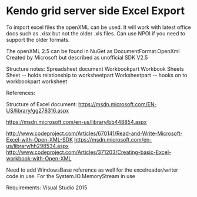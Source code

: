 # Kendo grid server side Excel Export


To import excel files the openXML can be used. It will work with latest office docs such as .xlsx but not the older .xls files.
Can use NPOI if you need to support the older formats.

The openXML 2.5 can be found in NuGet as DocumentFormat.OpenXml
Created by Microsoft but  described as unofficial SDK V2.5



Structure notes:
Spreadsheet document
  Workbookpart
    Workbook
      Sheets
        Sheet -- holds relationship to worksheetpart
  Worksheetpart -- hooks on to workbookpart
    worksheet



References:

Structure of Excel document:
https://msdn.microsoft.com/EN-US/library/gg278316.aspx

https://msdn.microsoft.com/en-us/library/bb448854.aspx

http://www.codeproject.com/Articles/670141/Read-and-Write-Microsoft-Excel-with-Open-XML-SDK
https://msdn.microsoft.com/en-us/library/hh298534.aspx
http://www.codeproject.com/Articles/371203/Creating-basic-Excel-workbook-with-Open-XML

Need to add WindowsBase reference as well for the excelreader/writer code in use. For the System.IO.MemoryStream in use



Requirements:
Visual Studio 2015

